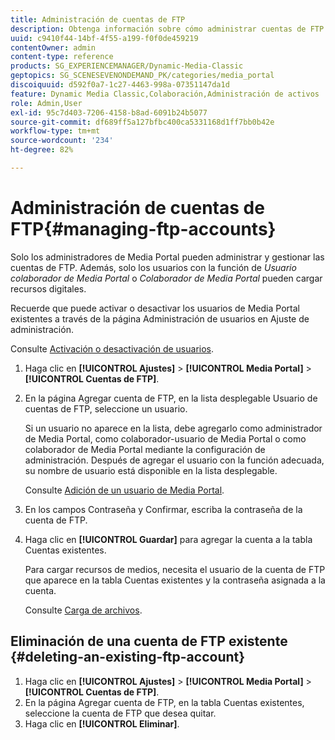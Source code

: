 ```yaml
---
title: Administración de cuentas de FTP
description: Obtenga información sobre cómo administrar cuentas de FTP.
uuid: c9410f44-14bf-4f55-a199-f0f0de459219
contentOwner: admin
content-type: reference
products: SG_EXPERIENCEMANAGER/Dynamic-Media-Classic
geptopics: SG_SCENESEVENONDEMAND_PK/categories/media_portal
discoiquuid: d592f0a7-1c27-4463-998a-07351147da1d
feature: Dynamic Media Classic,Colaboración,Administración de activos
role: Admin,User
exl-id: 95c7d403-7206-4158-b8ad-6091b24b5077
source-git-commit: df689ff5a127bfbc400ca5331168d1ff7bb0b42e
workflow-type: tm+mt
source-wordcount: '234'
ht-degree: 82%

---
```


# Administración de cuentas de FTP{#managing-ftp-accounts}

Solo los administradores de Media Portal pueden administrar y gestionar las cuentas de FTP. Además, solo los usuarios con la función de *Usuario colaborador de Media Portal* o *Colaborador de Media Portal* pueden cargar recursos digitales.

Recuerde que puede activar o desactivar los usuarios de Media Portal existentes a través de la página Administración de usuarios en Ajuste de administración.

Consulte [Activación o desactivación de usuarios](administration-setup.md#activating_or_deactivating_users).

1. Haga clic en **[!UICONTROL Ajustes]** > **[!UICONTROL Media Portal]** > **[!UICONTROL Cuentas de FTP]**.
1. En la página Agregar cuenta de FTP, en la lista desplegable Usuario de cuentas de FTP, seleccione un usuario.

   Si un usuario no aparece en la lista, debe agregarlo como administrador de Media Portal, como colaborador-usuario de Media Portal o como colaborador de Media Portal mediante la configuración de administración. Después de agregar el usuario con la función adecuada, su nombre de usuario está disponible en la lista desplegable.

   Consulte [Adición de un usuario de Media Portal](adding-media-portal-users.md#adding_a_media_portal_user).

1. En los campos Contraseña y Confirmar, escriba la contraseña de la cuenta de FTP.
1. Haga clic en **[!UICONTROL Guardar]** para agregar la cuenta a la tabla Cuentas existentes.

   Para cargar recursos de medios, necesita el usuario de la cuenta de FTP que aparece en la tabla Cuentas existentes y la contraseña asignada a la cuenta.

   Consulte [Carga de archivos](uploading-files.md#uploading_files).

## Eliminación de una cuenta de FTP existente {#deleting-an-existing-ftp-account}

1. Haga clic en **[!UICONTROL Ajustes]** > **[!UICONTROL Media Portal]** > **[!UICONTROL Cuentas de FTP]**.
1. En la página Agregar cuenta de FTP, en la tabla Cuentas existentes, seleccione la cuenta de FTP que desea quitar.
1. Haga clic en **[!UICONTROL Eliminar]**.
